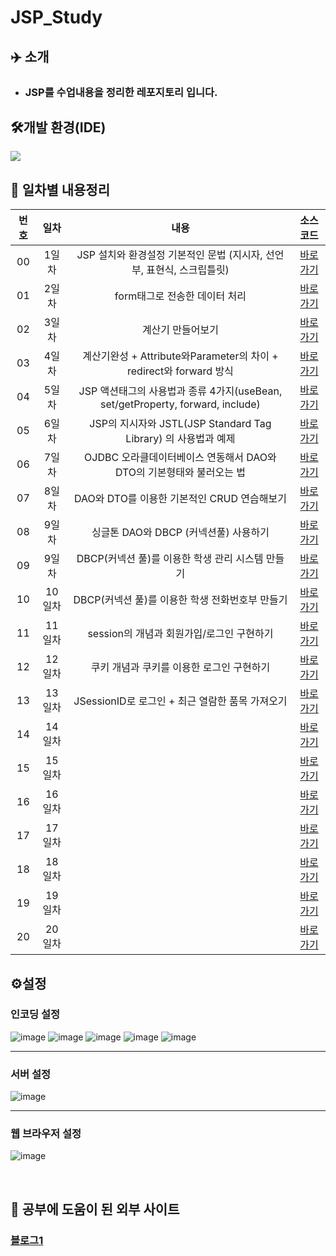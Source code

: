 # JSP_Study

## ✈️ 소개

-   ### JSP를 수업내용을 정리한 레포지토리 입니다.

## 🛠개발 환경(IDE)

[![](https://img.shields.io/badge/eclipse-2C2255?style=for-the-badge&logo=eclipse&logoColor=white)](<[https://code.visualstudio.com/download](https://www.eclipse.org/downloads/packages/release/2019-06/r/eclipse-ide-enterprise-java-developers)>)

## 🔗 일차별 내용정리

| 번호 |  일차  |                                      내용                                      |          소스코드           |
| :--: | :----: | :----------------------------------------------------------------------------: | :-------------------------: |
|  00  | 1일차  |     JSP 설치와 환경설정 기본적인 문법 (지시자, 선언부, 표현식, 스크립틀릿)     |      [바로가기][day01]      |
|  01  | 2일차  |                         form태그로 전송한 데이터 처리                          |      [바로가기][day02]      |
|  02  | 3일차  |                               계산기 만들어보기                                |      [바로가기][day03]      |
|  03  | 4일차  |       계산기완성 + Attribute와Parameter의 차이 + redirect와 forward 방식       |      [바로가기][day04]      |
|  04  | 5일차  | JSP 액션태그의 사용법과 종류 4가지(useBean, set/getProperty, forward, include) |      [바로가기][day05]      |
|  05  | 6일차  |         JSP의 지시자와 JSTL(JSP Standard Tag Library) 의 사용법과 예제         |      [바로가기][day06]      |
|  06  | 7일차  |      OJDBC 오라클데이터베이스 연동해서 DAO와 DTO의 기본형태와 불러오는 법      |      [바로가기][day07]      |
|  07  | 8일차  |                  DAO와 DTO를 이용한 기본적인 CRUD 연습해보기                   |      [바로가기][day08]      |
|  08  | 9일차  |                     싱글톤 DAO와 DBCP (커넥션풀) 사용하기                      |      [바로가기][day09]      |
|  09  | 9일차  |                DBCP(커넥션 풀)를 이용한 학생 관리 시스템 만들기                |  [바로가기][day09_student]  |
|  10  | 10일차 |                DBCP(커넥션 풀)를 이용한 학생 전화번호부 만들기                 | [바로가기][day10_phonebook] |
|  11  | 11일차 |                   session의 개념과 회원가입/로그인 구현하기                    |  [바로가기][day11_session]  |
|  12  | 12일차 |                   쿠키 개념과 쿠키를 이용한 로그인 구현하기                    |  [바로가기][day12_cookie]   |
|  13  | 13일차 |                JSessionID로 로그인 + 최근 열람한 품목 가져오기                 |      [바로가기][day13]      |
|  14  | 14일차 |                                                                                |      [바로가기][day13]      |
|  15  | 15일차 |                                                                                |      [바로가기][day15]      |
|  16  | 16일차 |                                                                                |      [바로가기][day16]      |
|  17  | 17일차 |                                                                                |      [바로가기][day17]      |
|  18  | 18일차 |                                                                                |      [바로가기][day18]      |
|  19  | 19일차 |                                                                                |      [바로가기][day19]      |
|  20  | 20일차 |                                                                                |      [바로가기][day20]      |

## ⚙️설정

### 인코딩 설정 <br/>

![image](https://github.com/Employment-Study/.github/assets/44068819/49b5c8bf-e3d1-48fa-b5cf-ad5b5fe8544d)
![image](https://github.com/Employment-Study/.github/assets/44068819/3ffc8b38-4314-4630-a992-9b9dc7d802b6)
![image](https://github.com/Employment-Study/.github/assets/44068819/3f1df0d8-daec-4b14-b245-87194fe71de0)
![image](https://github.com/Employment-Study/.github/assets/44068819/d51b314a-95f5-4531-acf9-47b38ad2110a)
![image](https://github.com/Employment-Study/.github/assets/44068819/dcd2e345-4d5b-44ba-9be0-9a5c4aa6a769)

---

### 서버 설정

![image](https://github.com/Employment-Study/.github/assets/44068819/5a958a69-1e18-4adf-8f13-4588a1982107)

---

### 웹 브라우저 설정

![image](https://github.com/Employment-Study/.github/assets/44068819/3e86b33b-8507-4569-b438-e5585cfb7ba8)

<br/>

## 📌 공부에 도움이 된 외부 사이트

### [블로그1](https://doitnow-man.tistory.com/entry/JSP-1-JSP-%EC%A0%95%EC%9D%98-%EB%B0%8F-%EB%8F%99%EC%9E%91-%EB%B0%A9%EC%8B%9D)

[day01]: ./day01/WebContent/
[day02]: ./day02/WebContent/
[day03]: ./day03/WebContent/
[day04]: ./day04/WebContent/
[day05]: ./day05/WebContent/
[day06]: ./day06/WebContent/
[day07]: ./day07/WebContent/
[day08]: ./day08/WebContent/
[day09]: ./day09/WebContent/
[day09_student]: ./day09_student/WebContent/
[day10_phonebook]: ./day10_phonebook/WebContent/
[day11_session]: ./day11_session/WebContent/
[day12_cookie]: ./day12_cookie/WebContent/
[day13]: ./day13/WebContent/
[day14]: ./day14/WebContent/
[day15]: ./day15/WebContent/
[day16]: ./day16/WebContent/
[day17]: ./day17/WebContent/
[day18]: ./day18/WebContent/
[day19]: ./day19/WebContent/
[day20]: ./day20/WebContent/
